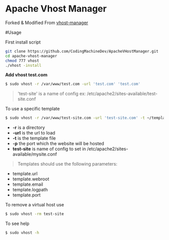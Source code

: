# Apache Vhost Manager

Forked & Modified From [vhost-manager](https://github.com/rubensfernandes/vhost-manager)


#Usage

First install script

```sh
git clone https://github.com/CodingMachineDev/ApacheVHostManager.git
cd apache-vhost-manager
chmod 777 vhost
./vhost -install
```

**Add vhost test.com**
```sh
$ sudo vhost -r /var/www/test.com -url 'test.com' 'test.com'
```
>'test-site' is a name of config ex: /etc/apache2/sites-available/test-site.conf

To use a specific template
```sh
$ sudo vhost -r /var/www/test-site.com -url 'test-site.com' -t ~/template.conf 'test-site'
```
- **-r** is a directory
- **-url** is the url to load
- **-t** is the template file
- **-p** the port which the website will be hosted
- **test-site** is name of config to set in /etc/apache2/sites-available/mysite.conf

>Templates should use the following parameters:
* template.url
* template.webroot
* template.email
* template.logpath
* template.port


To remove a virtual host use
```sh
$ sudo vhost -rm test-site
```

To see help
```sh
$ sudo vhost -h
```
